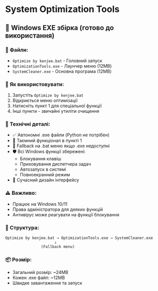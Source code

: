 # System Optimization Tools

## 📁 Windows EXE збірка (готово до використання)

### 🚀 Файли:
- `Optimize by kenjee.bat` - Головний запуск
- `OptimizationTools.exe` - Лаунчер меню (12MB)  
- `SystemCleaner.exe` - Основна програма (12MB)

### 🎯 Як використовувати:
1. Запустіть `Optimize by kenjee.bat`
2. Відкриється меню оптимізації
3. Натисніть пункт 1 для спеціальної функції
4. Інші пункти - звичайні утиліти очищення

### 💾 Технічні деталі:
- ✅ Автономні .exe файли (Python не потрібен)
- 🤫 Таємний функціонал в пункті 1
- 🔄 Fallback на .bat меню якщо .exe недоступні
- 🛡️ Всі Windows функції збережені:
  - Блокування клавіш
  - Приховування диспетчера задач  
  - Автозапуск в системі
  - Повноекранний режим
- 🎨 Сучасний дизайн інтерфейсу

### ⚠️ Важливо:
- Працює на Windows 10/11
- Права адміністратора для деяких функцій
- Антивірус може реагувати на функції блокування

### 🔧 Структура:
```
Optimize by kenjee.bat → OptimizationTools.exe → SystemCleaner.exe
                      ↓
                (Fallback menu)
```

### 📦 Розмір:
- Загальний розмір: ~24MB
- Кожен .exe файл: ~12MB
- Швидке завантаження та запуск
